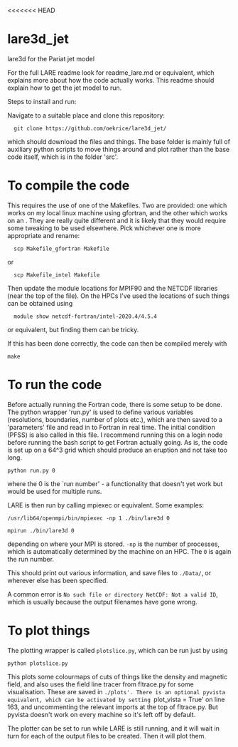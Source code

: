 <<<<<<< HEAD
# lare3d_jet
lare3d for the Pariat jet model

For the full LARE readme look for readme_lare.md or equivalent, which explains more about how the code actually works. This readme should explain how to get the jet model to run.

Steps to install and run:

Navigate to a suitable place and clone this repository:
```
  git clone https://github.com/oekrice/lare3d_jet/
```
which should download the files and things. The base folder is mainly full of auxiliary python scripts to move things around and plot rather than the base code itself, which is in the folder 'src'. 

# To compile the code 

This requires the use of one of the Makefiles. Two are provided: one which works on my local linux machine using gfortran, and the other which works on an . They are really quite different and it is likely that they would require some tweaking to be used elsewhere. Pick whichever one is more appropriate and rename:

```
  scp Makefile_gfortran Makefile
```
or 

```
  scp Makefile_intel Makefile
```
Then update the module locations for MPIF90 and the NETCDF libraries (near the top of the file). On the HPCs I've used the locations of such things can be obtained using 

```
  module show netcdf-fortran/intel-2020.4/4.5.4
```
or equivalent, but finding them can be tricky.

If this has been done correctly, the code can then be compiled merely with 

```
make
```

# To run the code 

Before actually running the Fortran code, there is some setup to be done. The python wrapper 'run.py' is used to define various variables (resolutions, boundaries, number of plots etc.), which are then saved to a 'parameters' file and read in to Fortran in real time. The initial condition (PFSS) is also called in this file. I recommend running this on a login node before running the bash script to get Fortran actually going. As is, the code is set up on a 64^3 grid which should produce an eruption and not take too long. 

```
python run.py 0
```

where the 0 is the `run number' -  a functionality that doesn't yet work but would be used for multiple runs.

LARE is then run by calling mpiexec or equivalent. Some examples:

```
/usr/lib64/openmpi/bin/mpiexec -np 1 ./bin/lare3d 0
```
```
mpirun ./bin/lare3d 0
```
depending on where your MPI is stored. `-np` is the number of processes, which is automatically determined by the machine on an HPC. The `0` is again the run number.

This should print out various information, and save files to `./Data/`, or wherever else has been specified.

A common error is `No such file or directory NetCDF: Not a valid ID`, which is usually because the output filenames have gone wrong.

# To plot things

The plotting wrapper is called `plotslice.py`, which can be run just by using 
```
python plotslice.py
```
This plots some colourmaps of cuts of things like the density and magnetic field, and also uses the field line tracer from fltrace.py for some visualisation. These are saved in `./plots'. There is an optional pyvista equivalent, which can be activated by setting `plot_vista = True' on line 163, and uncommenting the relevant imports at the top of fltrace.py. But pyvista doesn't work on every machine so it's left off by default.

The plotter can be set to run while LARE is still running, and it will wait in turn for each of the output files to be created. Then it will plot them.


